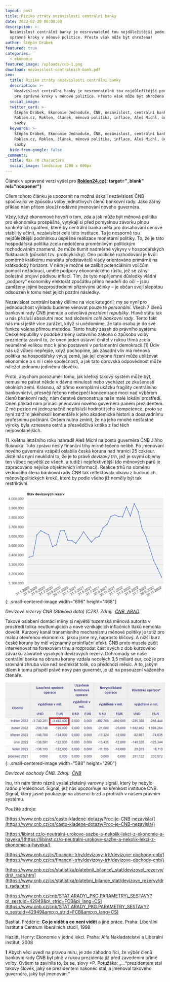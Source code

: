 ```yaml
---
layout: post
title: Riziko ztráty nezávislosti centrální banky
date: 2023-02-20 00:00:00
description: >-
  Nezávislost centrální banky je nesrovnatelně tou nejdůležitější podmínkou pro
  správné kroky v měnové politice. Přesto však může být ohrožena!
author: Štěpán Drábek
featured: true
categories:
  - ekonomie
featured_image: /uploads/cnb-1.png
download: nezavislost-centralnich-bank.pdf
seo:
  title: Riziko ztráty nezávislosti centrální banky
  description: >-
    Nezávislost centrální banky je nesrovnatelně tou nejdůležitější podmínkou
    pro správné kroky v měnové politice. Přesto však může být ohrožena!
  social_image:
  twitter_card: >-
    Štěpán Drábek, Ekonomie Jednoduše, ČNB, nezávislost, centrální banka,
    Roklen.cz, Roklen, článek, měnová politika, inflace, Aleš Michl, úrokové
    sazby
  keywords: >-
    Štěpán Drábek, Ekonomie Jednoduše, ČNB, nezávislost, centrální banka,
    Roklen.cz, Roklen, článek, měnová politika, inflace, Aleš Michl, úrokové
    sazby
  hide-from-google: false
_comments:
  title: Max 70 characters
  social_image: landscape 1200 x 600px
---
```

Článek v upravené verzi vyšel pro&nbsp;**[Roklen24.cz](https://roklen24.cz/riziko-ztraty-nezavislosti-centralni-banky/){: target="_blank" rel="noopener"}**

Cílem tohoto článku je upozornit na možná úskalí nezávislosti ČNB spočívající ve způsobu volby jednotlivých členů bankovní rady. Jako zářný příklad nám přitom slouží nedávné jmenování nového guvernéra.

Vždy, když ekonomové hovoří o tom, zda a jak může být měnová politika pro ekonomiku prospěšná, vytýkají si před pomyslnou závorku plnou konkrétních opatření, které by centrální banka měla pro dosahování cenové stability učinit, nezávislost celé této instituce. Ta je nesporně tou nejdůležitější podmínkou úspěšné realizace monetární politiky. To, že je tato hospodářská politika zcela nedotčena proměnlivým politickým rozhodováním znamená, že může tlumit nadměrné výkyvy v hospodářských fluktuacích (působit tzv. proticyklicky). Ono politické rozhodování je kvůli poměrně krátkému mandátu představitelů vlády orientováno primárně na krátkodobý horizont. V něm je možné se zalíbit potenciálním voličům pomocí nežádoucí, umělé podpory ekonomického růstu, jež se záhy bolestně projeví pádivou inflací. Tím, že tyto nepříjemné důsledky vládní „podpory“ ekonomiky elektorát zpočátku přímo neudeří do očí – jsou zamlženy jejími bezprostředními příznivými účinky – je občan svojí slepotou odsouzen k tomu nést jejich pozdní následky.

Nezávislost centrální banky dělíme na více kategorií; my se nyní pro jednoduchost výkladu budeme věnovat pouze té *personální*. Všech 7 členů bankovní rady ČNB jmenuje a odvolává *prezident republiky*. Hlavě státu tak u nás přísluší absolutní moc nad složením *celé bankovní rady*. Tento fakt nás musí ještě více zarážet, když si uvědomíme, že tato osoba je do své funkce volena přímou metodou. Tento hrubý zásah do právního systému České republiky v podobě změny ústavního zákona o způsobu volby prezidenta zavinil to, že onen jeden ústavní činitel v rukou třímá zcela neúměrně velikou moc k jeho postavení v parlamentní demokracii.\[1\] Údiv nás už vůbec nepřejde, když pochopíme, jak zásadní vliv má měnová politika na hospodářský vývoj země, jak její chybné řízení může ubližovat ekonomice a s ní i celé společnosti, a jak tato obrovská odpovědnost může náležet jednomu jedinému člověku.

Proto, abychom porozuměli tomu, jak křehký takový systém může být, nemusíme pátrat někde v dávné minulosti nebo vycházet ze zkušeností okolních zemí. Krásnou, až přímo exemplární ukázku fragility centrálního bankovnictví, přesněji řečeno nebezpečí koncentrace moci nad výběrem členů bankovní rady, nám čerstvě demonstruje naše malé lokální prostředí. Onen příklad nám přináší jmenování nového guvernéra panem prezidentem. Z mé pozice mi jednoznačně nepřísluší hodnotit jeho kompetence, proto se nyní zdržím jakéhokoli komentáře k jeho akademické historii a dosavadnímu profesnímu počínání. Ovšem nutno zmínit, že na jeho mnohé nešťastné výroky byla vznesena ostrá a přesvědčivá kritika z řad těch nejpovolanějších.

11\. května letošního roku nahradil Aleš Michl na postu guvernéra ČNB Jiřího Rusnoka. Tuto zprávu nesly finanční trhy mírně řečeno nelibě. Po jmenování nového guvernéra vzápětí oslabila česká koruna nad hranici 25 czk/eur. Jistě nás nyní neuklidní to, že je to právě *devizový trh*, jež je svými objemy ten vůbec největší ze všech, a tudíž i nejefektivnější (do měnových párů je zapracováno nejvíce objektivních informací). Reakce trhů na obměnu vedoucího člena bankovní rady ČNB tak reflektovala obavu z budoucích měnověpolitických kroků, které by podle všeho již neměly být tak restriktivní.

![](/uploads/michl.png){: .small-centered-image width="696" height="468"}

*Devizové rezervy ČNB (Stavová data) (CZK). Zdroj: &nbsp;*[*ČNB, ARAD*](https://www.cnb.cz/cnb/STAT.ARADY_PKG.VYSTUP?p_period=1&amp;p_sort=2&amp;p_des=50&amp;p_sestuid=42949&amp;p_uka=2&amp;p_strid=FCB&amp;p_od=201201&amp;p_do=202211&amp;p_lang=CS&amp;p_format=4&amp;p_decsep=%2C)

Takové oslabení domácí měny si největší tuzemská měnová autorita v prostředí tolika neutlumujících a nově vznikajících inflačních tlaků nemohla dovolit. Kurzový kanál transmisního mechanismu měnové politiky je totiž pro malou otevřenou ekonomiku, jakou jsme my, naprosto klíčový. A nižší kurz české koruny by měl významný proinflační efekt. ČNB proto musela začít intervenovat na forexovém trhu a rozprodat část svých z dob kurzového závazku závratně vysokých devizových rezerv. Dohromady se naše centrální banka na obranu koruny vzdala necelých 3,5 miliard eur, což je pro srovnání zhruba více než sedmkrát tolik, co předchozí měsíc. A to, jakým dílem k tomu přispěl právě nový pan guvernér, je už na posouzení váženého čtenáře.

![](/uploads/cnb-1.jpeg){: .small-centered-image width="598" height="290"}

*Devizové obchody ČNB. Zdroj: &nbsp;*[*ČNB*](https://www.cnb.cz/cs/financni-trhy/devizovy-trh/devizove-obchody-cnb/)

Inu, trh nám tímto rázně vyslal zřetelný varovný signál, který by nebylo radno přehlédnout. Signál, jež nás upozorňuje na křehkost instituce ČNB. Signál, který jasně poukazuje na absenci brzd a protiváh v našem právním systému.

Použité zdroje:

[https://www.cnb.cz/cs/casto-kladene-dotazy/Proc-je-CNB-nezavisla/](https://www.cnb.cz/cs/casto-kladene-dotazy/Proc-je-CNB-nezavisla/)

[https://libinst.cz/o-neutralni-urokove-sazbe-a-nekolik-lekci-z-ekonomie-a-hayeka/](https://libinst.cz/o-neutralni-urokove-sazbe-a-nekolik-lekci-z-ekonomie-a-hayeka/)

[https://www.cnb.cz/cs/financni-trhy/devizovy-trh/devizove-obchody-cnb/](https://www.cnb.cz/cs/financni-trhy/devizovy-trh/devizove-obchody-cnb/)

[https://www.cnb.cz/cs/statistika/platebni\_bilance\_stat/devizove\_rezervy/drs\_rada.htm](https://www.cnb.cz/cs/statistika/platebni_bilance_stat/devizove_rezervy/drs_rada.htm)

[https://www.cnb.cz/cnb/STAT.ARADY\_PKG.PARAMETRY\_SESTAVY?p\_sestuid=42949&p\_strid=FCB&p\_lang=CS](https://www.cnb.cz/cnb/STAT.ARADY_PKG.PARAMETRY_SESTAVY?p_sestuid=42949&amp;p_strid=FCB&amp;p_lang=CS)

Bastiat, Frédéric: **Co je vidět a co není vidět** a jiné práce. Praha: Liberální Institut a Centrum liberálních studií, 1998

Hazlitt, Henry: Ekonomie v jedné lekci. Praha: Alfa Nakladatelství a Liberální institut, 2008

**1** Abych věci uvedl na pravou míru, je zde záhodno říci, že výběr členů bankovní rady ČNB byl plně v rukou prezidenta již před zavedením přímé volby. Ovšem ta zavinila to, že se, slovy *P. Potužáka: „…*prezidentem stal takový člověk, jaký se prezidentem nakonec stal, a jmenoval takového guvernéra, jaký byl jmenován.“